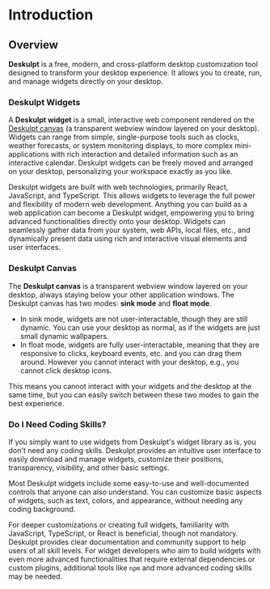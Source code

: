 # Introduction

## Overview

**Deskulpt** is a free, modern, and cross-platform desktop customization tool designed to transform your desktop experience. It allows you to create, run, and manage widgets directly on your desktop.

### Deskulpt Widgets

A **Deskulpt widget** is a small, interactive web component rendered on the [Deskulpt canvas](#deskulpt-canvas) (a transparent webview window layered on your desktop). Widgets can range from simple, single-purpose tools such as clocks, weather forecasts, or system monitoring displays, to more complex mini-applications with rich interaction and detailed information such as an interactive calendar. Deskulpt widgets can be freely moved and arranged on your desktop, personalizing your workspace exactly as you like.

Deskulpt widgets are built with web technologies, primarily React, JavaScript, and TypeScript. This allows widgets to leverage the full power and flexibility of modern web development. Anything you can build as a web application can become a Deskulpt widget, empowering you to bring advanced functionalities directly onto your desktop. Widgets can seamlessly gather data from your system, web APIs, local files, etc., and dynamically present data using rich and interactive visual elements and user interfaces.

### Deskulpt Canvas

The **Deskulpt canvas** is a transparent webview window layered on your desktop, always staying below your other application windows. The Deskulpt canvas has two modes: **sink mode** and **float mode**.

- In sink mode, widgets are not user-interactable, though they are still dynamic. You can use your desktop as normal, as if the widgets are just small dynamic wallpapers.
- In float mode, widgets are fully user-interactable, meaning that they are responsive to clicks, keyboard events, etc. and you can drag them around. However you cannot interact with your desktop, e.g., you cannot click desktop icons.

This means you cannot interact with your widgets and the desktop at the same time, but you can easily switch between these two modes to gain the best experience.

### Do I Need Coding Skills?

If you simply want to use widgets from Deskulpt's widget library as is, you don't need any coding skills. Deskulpt provides an intuitive user interface to easily download and manage widgets, customize their positions, transparency, visibility, and other basic settings.

Most Deskulpt widgets include some easy-to-use and well-documented controls that anyone can also understand. You can customize basic aspects of widgets, such as text, colors, and appearance, without needing any coding background.

For deeper customizations or creating full widgets, familiarity with JavaScript, TypeScript, or React is beneficial, though not mandatory. Deskulpt provides clear documentation and community support to help users of all skill levels. For widget developers who aim to build widgets with even more advanced functionalities that require external dependencies or custom plugins, additional tools like `npm` and more advanced coding skills may be needed.
